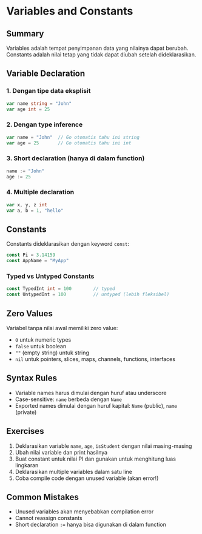 # Variables and Constants

## Summary
Variables adalah tempat penyimpanan data yang nilainya dapat berubah. Constants adalah nilai tetap yang tidak dapat diubah setelah dideklarasikan.

## Variable Declaration

### 1. Dengan tipe data eksplisit
```go
var name string = "John"
var age int = 25
```

### 2. Dengan type inference
```go
var name = "John"  // Go otomatis tahu ini string
var age = 25       // Go otomatis tahu ini int
```

### 3. Short declaration (hanya di dalam function)
```go
name := "John"
age := 25
```

### 4. Multiple declaration
```go
var x, y, z int
var a, b = 1, "hello"
```

## Constants

Constants dideklarasikan dengan keyword `const`:
```go
const Pi = 3.14159
const AppName = "MyApp"
```

### Typed vs Untyped Constants
```go
const TypedInt int = 100        // typed
const UntypedInt = 100          // untyped (lebih fleksibel)
```

## Zero Values
Variabel tanpa nilai awal memiliki zero value:
- `0` untuk numeric types
- `false` untuk boolean
- `""` (empty string) untuk string
- `nil` untuk pointers, slices, maps, channels, functions, interfaces

## Syntax Rules
- Variable names harus dimulai dengan huruf atau underscore
- Case-sensitive: `name` berbeda dengan `Name`
- Exported names dimulai dengan huruf kapital: `Name` (public), `name` (private)

## Exercises

1. Deklarasikan variable `name`, `age`, `isStudent` dengan nilai masing-masing
2. Ubah nilai variable dan print hasilnya
3. Buat constant untuk nilai PI dan gunakan untuk menghitung luas lingkaran
4. Deklarasikan multiple variables dalam satu line
5. Coba compile code dengan unused variable (akan error!)

## Common Mistakes
- Unused variables akan menyebabkan compilation error
- Cannot reassign constants
- Short declaration `:=` hanya bisa digunakan di dalam function
